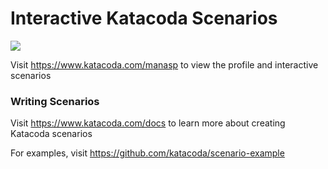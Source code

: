 # Interactive Katacoda Scenarios

[![](http://shields.katacoda.com/katacoda/manasp/count.svg)](https://www.katacoda.com/manasp "Get your profile on Katacoda.com")

Visit https://www.katacoda.com/manasp to view the profile and interactive scenarios

### Writing Scenarios
Visit https://www.katacoda.com/docs to learn more about creating Katacoda scenarios

For examples, visit https://github.com/katacoda/scenario-example
